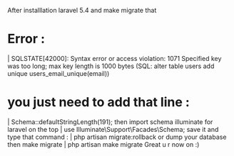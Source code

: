 After installlation laravel 5.4 and make migrate that
# Error :
| SQLSTATE[42000]: Syntax error or access violation: 1071 Specified key was too long; max key length is 1000 bytes (SQL: alter table users add unique users_email_unique(email))
# you just need to add that line :
| Schema::defaultStringLength(191);
then import schema illuminate for laravel on the top
| use Illuminate\Support\Facades\Schema;
save it and type that command : 
| php artisan migrate:rollback or dump your database
then make migrate
| php artisan make migrate
Great u r now on :)
